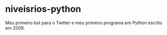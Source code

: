 # niveisrios-python

Meu primeiro bot para o Twitter e meu primeiro programa em Python escrito em 2009.
